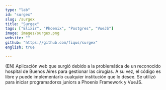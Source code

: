 ```yaml
---
type: "lab"
id: "surgex"
slug: /surgex
title: "Surgex"
tags: ["Elixir", "Phoenix", "Postgres", "VueJS"]
image: images/surgex.png
website: ""
github: "https://github.com/fiqus/surgex"
english: true

---
```


(EN) Aplicación web que surgió debido a la problemática de un reconocido hospital de Buenos Aires para gestionar las cirugías. A su vez, el código es libre y puede implementarlo cualquier institución que lo desee.
Se utilizó para iniciar programadorxs juniors a Phoenix Framework y VueJS.